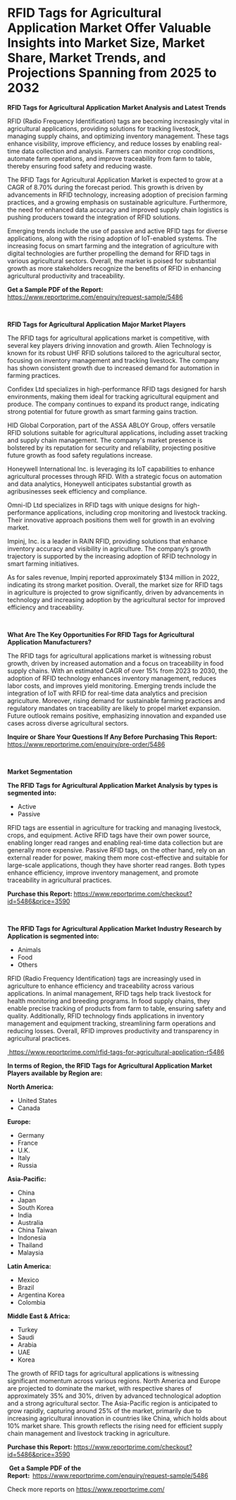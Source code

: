 <p><h1>RFID Tags for Agricultural Application Market Offer Valuable Insights into Market Size, Market Share, Market Trends, and Projections Spanning from 2025 to 2032</h1></p><p><strong>RFID Tags for Agricultural Application Market Analysis and Latest Trends</strong></p>
<p><p>RFID (Radio Frequency Identification) tags are becoming increasingly vital in agricultural applications, providing solutions for tracking livestock, managing supply chains, and optimizing inventory management. These tags enhance visibility, improve efficiency, and reduce losses by enabling real-time data collection and analysis. Farmers can monitor crop conditions, automate farm operations, and improve traceability from farm to table, thereby ensuring food safety and reducing waste.</p><p>The RFID Tags for Agricultural Application Market is expected to grow at a CAGR of 8.70% during the forecast period. This growth is driven by advancements in RFID technology, increasing adoption of precision farming practices, and a growing emphasis on sustainable agriculture. Furthermore, the need for enhanced data accuracy and improved supply chain logistics is pushing producers toward the integration of RFID solutions. </p><p>Emerging trends include the use of passive and active RFID tags for diverse applications, along with the rising adoption of IoT-enabled systems. The increasing focus on smart farming and the integration of agriculture with digital technologies are further propelling the demand for RFID tags in various agricultural sectors. Overall, the market is poised for substantial growth as more stakeholders recognize the benefits of RFID in enhancing agricultural productivity and traceability.</p></p>
<p><strong>Get a Sample PDF of the Report:&nbsp;</strong> <a href="https://www.reportprime.com/enquiry/request-sample/5486?utm_campaign=3248&utm_medium=2&utm_source=Github&utm_content=ia&utm_term=19032025&utm_id=rfid-tags-for-agricultural-application">https://www.reportprime.com/enquiry/request-sample/5486</a></p>
<p>&nbsp;</p>
<p><strong>RFID Tags for Agricultural Application Major Market Players</strong></p>
<p><p>The RFID tags for agricultural applications market is competitive, with several key players driving innovation and growth. Alien Technology is known for its robust UHF RFID solutions tailored to the agricultural sector, focusing on inventory management and tracking livestock. The company has shown consistent growth due to increased demand for automation in farming practices.</p><p>Confidex Ltd specializes in high-performance RFID tags designed for harsh environments, making them ideal for tracking agricultural equipment and produce. The company continues to expand its product range, indicating strong potential for future growth as smart farming gains traction.</p><p>HID Global Corporation, part of the ASSA ABLOY Group, offers versatile RFID solutions suitable for agricultural applications, including asset tracking and supply chain management. The company's market presence is bolstered by its reputation for security and reliability, projecting positive future growth as food safety regulations increase.</p><p>Honeywell International Inc. is leveraging its IoT capabilities to enhance agricultural processes through RFID. With a strategic focus on automation and data analytics, Honeywell anticipates substantial growth as agribusinesses seek efficiency and compliance.</p><p>Omni-ID Ltd specializes in RFID tags with unique designs for high-performance applications, including crop monitoring and livestock tracking. Their innovative approach positions them well for growth in an evolving market.</p><p>Impinj, Inc. is a leader in RAIN RFID, providing solutions that enhance inventory accuracy and visibility in agriculture. The company’s growth trajectory is supported by the increasing adoption of RFID technology in smart farming initiatives.</p><p>As for sales revenue, Impinj reported approximately $134 million in 2022, indicating its strong market position. Overall, the market size for RFID tags in agriculture is projected to grow significantly, driven by advancements in technology and increasing adoption by the agricultural sector for improved efficiency and traceability.</p></p>
<p>&nbsp;</p>
<p><strong>What Are The Key Opportunities For RFID Tags for Agricultural Application Manufacturers?</strong></p>
<p><p>The RFID tags for agricultural applications market is witnessing robust growth, driven by increased automation and a focus on traceability in food supply chains. With an estimated CAGR of over 15% from 2023 to 2030, the adoption of RFID technology enhances inventory management, reduces labor costs, and improves yield monitoring. Emerging trends include the integration of IoT with RFID for real-time data analytics and precision agriculture. Moreover, rising demand for sustainable farming practices and regulatory mandates on traceability are likely to propel market expansion. Future outlook remains positive, emphasizing innovation and expanded use cases across diverse agricultural sectors.</p></p>
<p><strong>Inquire or Share Your Questions If Any Before Purchasing This Report:</strong> <a href="https://www.reportprime.com/enquiry/pre-order/5486?utm_campaign=3248&utm_medium=2&utm_source=Github&utm_content=ia&utm_term=19032025&utm_id=rfid-tags-for-agricultural-application">https://www.reportprime.com/enquiry/pre-order/5486</a></p>
<p>&nbsp;</p>
<p><strong>Market Segmentation</strong></p>
<p><strong>The RFID Tags for Agricultural Application Market Analysis by types is segmented into:</strong></p>
<p><ul><li>Active</li><li>Passive</li></ul></p>
<p><p>RFID tags are essential in agriculture for tracking and managing livestock, crops, and equipment. Active RFID tags have their own power source, enabling longer read ranges and enabling real-time data collection but are generally more expensive. Passive RFID tags, on the other hand, rely on an external reader for power, making them more cost-effective and suitable for large-scale applications, though they have shorter read ranges. Both types enhance efficiency, improve inventory management, and promote traceability in agricultural practices.</p></p>
<p><strong>Purchase this Report:&nbsp;</strong><a href="https://www.reportprime.com/checkout?id=5486&price=3590&utm_campaign=3248&utm_medium=2&utm_source=Github&utm_content=ia&utm_term=19032025&utm_id=rfid-tags-for-agricultural-application">https://www.reportprime.com/checkout?id=5486&price=3590</a></p>
<p>&nbsp;</p>
<p><strong>The RFID Tags for Agricultural Application Market Industry Research by Application is segmented into:</strong></p>
<p><ul><li>Animals</li><li>Food</li><li>Others</li></ul></p>
<p><p>RFID (Radio Frequency Identification) tags are increasingly used in agriculture to enhance efficiency and traceability across various applications. In animal management, RFID tags help track livestock for health monitoring and breeding programs. In food supply chains, they enable precise tracking of products from farm to table, ensuring safety and quality. Additionally, RFID technology finds applications in inventory management and equipment tracking, streamlining farm operations and reducing losses. Overall, RFID improves productivity and transparency in agricultural practices.</p></p>
<p><a href="https://www.reportprime.com/rfid-tags-for-agricultural-application-r5486?utm_campaign=3248&utm_medium=2&utm_source=Github&utm_content=ia&utm_term=19032025&utm_id=rfid-tags-for-agricultural-application">&nbsp;https://www.reportprime.com/rfid-tags-for-agricultural-application-r5486</a></p>
<p><strong>In terms of Region, the RFID Tags for Agricultural Application Market Players available by Region are:</strong></p>
<p>
    <p> <strong> North America: </strong>
        <ul>
            <li>United States</li>
            <li>Canada</li>
        </ul>
        </p> 
    <p> <strong> Europe: </strong>
        <ul>
            <li>Germany</li>
            <li>France</li>
            <li>U.K.</li>
            <li>Italy</li>
            <li>Russia</li>
        </ul>
        </p> 
    <p> <strong> Asia-Pacific: </strong>
        <ul>
            <li>China</li>
            <li>Japan</li>
            <li>South Korea</li>
            <li>India</li>
            <li>Australia</li>
            <li>China Taiwan</li>
            <li>Indonesia</li>
            <li>Thailand</li>
            <li>Malaysia</li>
        </ul>
        </p> 
    <p> <strong> Latin America: </strong>
        <ul>
            <li>Mexico</li>
            <li>Brazil</li>
            <li>Argentina Korea</li>
            <li>Colombia</li>
        </ul>
        </p> 
    <p> <strong> Middle East & Africa: </strong>
        <ul>
            <li>Turkey</li>
            <li>Saudi</li>
            <li>Arabia</li>
            <li>UAE</li>
            <li>Korea</li>
        </ul>
    </p>
    </p>
<p><p>The growth of RFID tags for agricultural applications is witnessing significant momentum across various regions. North America and Europe are projected to dominate the market, with respective shares of approximately 35% and 30%, driven by advanced technological adoption and a strong agricultural sector. The Asia-Pacific region is anticipated to grow rapidly, capturing around 25% of the market, primarily due to increasing agricultural innovation in countries like China, which holds about 10% market share. This growth reflects the rising need for efficient supply chain management and livestock tracking in agriculture.</p></p>
<p><strong>Purchase this Report: </strong><a href="https://www.reportprime.com/checkout?id=5486&price=3590&utm_campaign=3248&utm_medium=2&utm_source=Github&utm_content=ia&utm_term=19032025&utm_id=rfid-tags-for-agricultural-application">https://www.reportprime.com/checkout?id=5486&price=3590</a></p>
<p>&nbsp;<strong>Get a Sample PDF of the Report:&nbsp;&nbsp;</strong><a href="https://www.reportprime.com/enquiry/request-sample/5486?utm_campaign=3248&utm_medium=2&utm_source=Github&utm_content=ia&utm_term=19032025&utm_id=rfid-tags-for-agricultural-application">https://www.reportprime.com/enquiry/request-sample/5486</a></p>
<p><strong></strong></p>
<p>Check more reports on <a href="https://www.reportprime.com/?utm_campaign=3248&utm_medium=2&utm_source=Github&utm_content=ia&utm_term=19032025&utm_id=rfid-tags-for-agricultural-application">https://www.reportprime.com/</a></p>